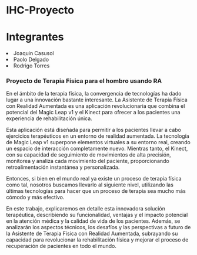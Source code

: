 # IHC-Proyecto

<h1>Integrantes</h1>
<li>Joaquin Casusol</li>
<li>Paolo Delgado</li>
<li>Rodrigo Torres</li>

<h3>Proyecto de Terapia Física para el hombro usando RA</h3>

En el ámbito de la terapia física, la convergencia de tecnologías ha dado lugar a una innovación bastante interesante. La Asistente de Terapia Física con Realidad Aumentada es una aplicación revolucionaria que combina el potencial del Magic Leap v1 y el Kinect para ofrecer a los pacientes una experiencia de rehabilitación única.

Esta aplicación está diseñada para permitir a los pacientes llevar a cabo ejercicios terapéuticos en un entorno de realidad aumentada. La tecnología de Magic Leap v1 superpone elementos virtuales a su entorno real, creando un espacio de interacción completamente nuevo. Mientras tanto, el Kinect, con su capacidad de seguimiento de movimientos de alta precisión, monitorea y analiza cada movimiento del paciente, proporcionando retroalimentación instantánea y personalizada.

Entonces, si bien en el mundo real ya existe un proceso de terapia física como tal, nosotros buscamos llevarlo al siguiente nivel, utilizando las últimas tecnologías para hacer que un proceso de terapia sea mucho más cómodo y más efectivo. 

En este trabajo, explicaremos en detalle esta innovadora solución terapéutica, describiendo su funcionalidad, ventajas y el impacto potencial en la atención médica y la calidad de vida de los pacientes. Además, se analizarán los aspectos técnicos, los desafíos y las perspectivas a futuro de la Asistente de Terapia Física con Realidad Aumentada, subrayando su capacidad para revolucionar la rehabilitación física y mejorar el proceso de recuperación de pacientes en todo el mundo.
